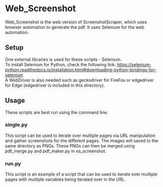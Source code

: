 # Web_Screenshot
Web_Screenshot is the web version of ScreenshotScraper, which uses browser automation to generate the pdf. It uses Selenium for the web automation. 

## Setup
One external libraries is used for these scripts - Selenium. <br/>
To install Selenium for Python, check the following link: https://selenium-python.readthedocs.io/installation.html#downloading-python-bindings-for-selenium <br/>
A WebDriver is also needed such as geckodriver for FireFox or edgedriver for Edge (edgedriver is included in this directory).

## Usage
These scripts are best run using the command line.

### single.py 
This script can be used to iterate over multiple pages via URL manipulation and gather screenshots for the different pages. The images will saved to the same directory as PNGs. These PNGs can then be merged using pdf_merge.py and pdf_maker.py in os_screenshot.

### run.py 
This script is an example of a script that can be used to iterate over multiple pages with multiple variables being iterated over in the URL.